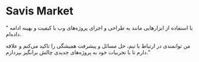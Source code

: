 # Savis Market

" با استفاده از ابزارهایی مانند  به طراحی و اجرای پروژه‌های وب با کیفیت و بهینه ادامه داده‌ام.

من توانمندی در ارتباط با تیم، حل مسائل و پیشرفت همیشگی را تاکید می‌کنم و علاقه دارم تا با تجربیات خود به پروژه‌های جدیدی چالش برانگیز بپردازم."
